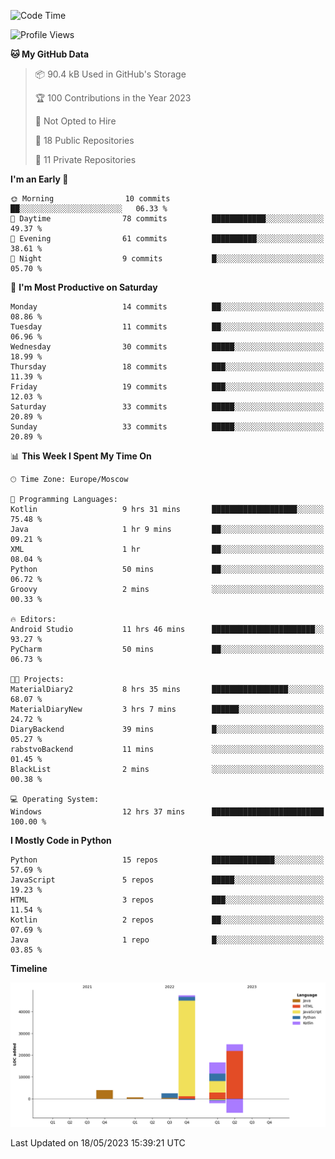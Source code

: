 <!--START_SECTION:waka-->
![Code Time](http://img.shields.io/badge/Code%20Time-97%20hrs%2011%20mins-blue)

![Profile Views](http://img.shields.io/badge/Profile%20Views-0-blue)

**🐱 My GitHub Data** 

> 📦 90.4 kB Used in GitHub's Storage 
 > 
> 🏆 100 Contributions in the Year 2023
 > 
> 🚫 Not Opted to Hire
 > 
> 📜 18 Public Repositories 
 > 
> 🔑 11 Private Repositories 
 > 
**I'm an Early 🐤** 

```text
🌞 Morning                10 commits          ██░░░░░░░░░░░░░░░░░░░░░░░   06.33 % 
🌆 Daytime                78 commits          ████████████░░░░░░░░░░░░░   49.37 % 
🌃 Evening                61 commits          ██████████░░░░░░░░░░░░░░░   38.61 % 
🌙 Night                  9 commits           █░░░░░░░░░░░░░░░░░░░░░░░░   05.70 % 
```
📅 **I'm Most Productive on Saturday** 

```text
Monday                   14 commits          ██░░░░░░░░░░░░░░░░░░░░░░░   08.86 % 
Tuesday                  11 commits          ██░░░░░░░░░░░░░░░░░░░░░░░   06.96 % 
Wednesday                30 commits          █████░░░░░░░░░░░░░░░░░░░░   18.99 % 
Thursday                 18 commits          ███░░░░░░░░░░░░░░░░░░░░░░   11.39 % 
Friday                   19 commits          ███░░░░░░░░░░░░░░░░░░░░░░   12.03 % 
Saturday                 33 commits          █████░░░░░░░░░░░░░░░░░░░░   20.89 % 
Sunday                   33 commits          █████░░░░░░░░░░░░░░░░░░░░   20.89 % 
```


📊 **This Week I Spent My Time On** 

```text
🕑︎ Time Zone: Europe/Moscow

💬 Programming Languages: 
Kotlin                   9 hrs 31 mins       ███████████████████░░░░░░   75.48 % 
Java                     1 hr 9 mins         ██░░░░░░░░░░░░░░░░░░░░░░░   09.21 % 
XML                      1 hr                ██░░░░░░░░░░░░░░░░░░░░░░░   08.04 % 
Python                   50 mins             ██░░░░░░░░░░░░░░░░░░░░░░░   06.72 % 
Groovy                   2 mins              ░░░░░░░░░░░░░░░░░░░░░░░░░   00.33 % 

🔥 Editors: 
Android Studio           11 hrs 46 mins      ███████████████████████░░   93.27 % 
PyCharm                  50 mins             ██░░░░░░░░░░░░░░░░░░░░░░░   06.73 % 

🐱‍💻 Projects: 
MaterialDiary2           8 hrs 35 mins       █████████████████░░░░░░░░   68.07 % 
MaterialDiaryNew         3 hrs 7 mins        ██████░░░░░░░░░░░░░░░░░░░   24.72 % 
DiaryBackend             39 mins             █░░░░░░░░░░░░░░░░░░░░░░░░   05.27 % 
rabstvoBackend           11 mins             ░░░░░░░░░░░░░░░░░░░░░░░░░   01.45 % 
BlackList                2 mins              ░░░░░░░░░░░░░░░░░░░░░░░░░   00.38 % 

💻 Operating System: 
Windows                  12 hrs 37 mins      █████████████████████████   100.00 % 
```

**I Mostly Code in Python** 

```text
Python                   15 repos            ██████████████░░░░░░░░░░░   57.69 % 
JavaScript               5 repos             █████░░░░░░░░░░░░░░░░░░░░   19.23 % 
HTML                     3 repos             ███░░░░░░░░░░░░░░░░░░░░░░   11.54 % 
Kotlin                   2 repos             ██░░░░░░░░░░░░░░░░░░░░░░░   07.69 % 
Java                     1 repo              █░░░░░░░░░░░░░░░░░░░░░░░░   03.85 % 
```



**Timeline**

![Lines of Code chart](https://raw.githubusercontent.com/Adlemex/Adlemex/main/assets/bar_graph.png)


 Last Updated on 18/05/2023 15:39:21 UTC
<!--END_SECTION:waka-->
